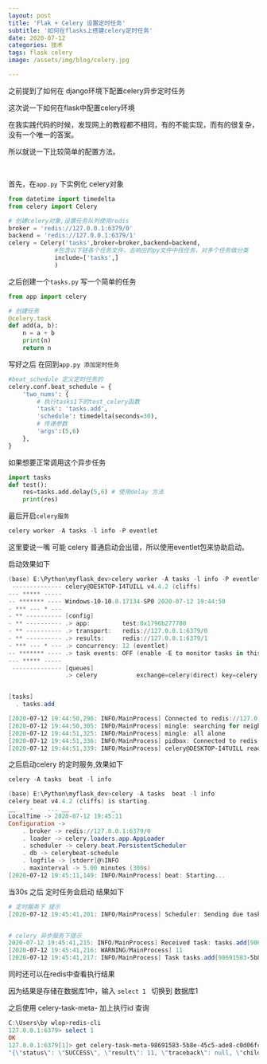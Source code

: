 ```yaml
---
layout: post
title: 'Flak + Celery 设置定时任务'
subtitle: '如何在flasks上搭建celery定时任务'
date: 2020-07-12
categories: 技术
tags: flask celery
image: /assets/img/blog/celery.jpg

---
```


之前提到了如何在 django环境下配置celery异步定时任务

这次说一下如何在flask中配置celery环境

在我实践代码的时候，发现网上的教程都不相同，有的不能实现，而有的很复杂，没有一个唯一的答案。

所以就说一下比较简单的配置方法。

<br/>

首先，在``app.py`` 下实例化 celery对象

```python
from datetime import timedelta
from celery import Celery

# 创建celery对象,设置任务队列使用redis
broker = 'redis://127.0.0.1:6379/0'
backend = 'redis://127.0.0.1:6379/1'
celery = Celery('tasks',broker=broker,backend=backend,
             #包含以下链各个任务文件，去响应的py文件中找任务，对多个任务做分类
             include=['tasks',]
             )

```

之后创建一个``tasks.py``  写一个简单的任务

```python
from app import celery

# 创建任务
@celery.task
def add(a, b):
    n = a + b
    print(n)
    return n
```

写好之后 在回到``app.py 添加定时任务``

```python 
#beat_schedule 定义定时任务的
celery.conf.beat_schedule = {
    'two_nums': {
        # 执行tasks1下的test_celery函数
        'task': 'tasks.add',
        'schedule': timedelta(seconds=30),
        # 传递参数
        'args':(5,6)
    },
}
```

如果想要正常调用这个异步任务

```python
import tasks 
def test():
	res=tasks.add.delay(5,6) # 使用delay 方法
   	print(res)
```

最后开启``celery服务``

```powershell
celery worker -A tasks -l info -P eventlet
```

这里要说一嘴 可能 celery 普通启动会出错，所以使用eventlet包来协助启动。

启动效果如下

```powershell
(base) E:\Python\myflask_dev>celery worker -A tasks -l info -P eventlet
 -------------- celery@DESKTOP-I4TUILL v4.4.2 (cliffs)
--- ***** -----
-- ******* ---- Windows-10-10.0.17134-SP0 2020-07-12 19:44:50
- *** --- * ---
- ** ---------- [config]
- ** ---------- .> app:         test:0x1796b277780
- ** ---------- .> transport:   redis://127.0.0.1:6379/0
- ** ---------- .> results:     redis://127.0.0.1:6379/1
- *** --- * --- .> concurrency: 12 (eventlet)
-- ******* ---- .> task events: OFF (enable -E to monitor tasks in this worker)
--- ***** -----
 -------------- [queues]
                .> celery           exchange=celery(direct) key=celery


[tasks]
  . tasks.add

[2020-07-12 19:44:50,296: INFO/MainProcess] Connected to redis://127.0.0.1:6379/0
[2020-07-12 19:44:50,305: INFO/MainProcess] mingle: searching for neighbors
[2020-07-12 19:44:51,325: INFO/MainProcess] mingle: all alone
[2020-07-12 19:44:51,336: INFO/MainProcess] pidbox: Connected to redis://127.0.0.1:6379/0.
[2020-07-12 19:44:51,339: INFO/MainProcess] celery@DESKTOP-I4TUILL ready.

```

之后启动celery 的定时服务,效果如下

```powershell
celery -A tasks  beat -l info
```

```powershell
(base) E:\Python\myflask_dev>celery -A tasks  beat -l info
celery beat v4.4.2 (cliffs) is starting.
__    -    ... __   -        _
LocalTime -> 2020-07-12 19:45:11
Configuration ->
    . broker -> redis://127.0.0.1:6379/0
    . loader -> celery.loaders.app.AppLoader
    . scheduler -> celery.beat.PersistentScheduler
    . db -> celerybeat-schedule
    . logfile -> [stderr]@%INFO
    . maxinterval -> 5.00 minutes (300s)
[2020-07-12 19:45:11,149: INFO/MainProcess] beat: Starting...
```

当30s 之后 定时任务会启动 结果如下

```powershell
# 定时服务下 提示
[2020-07-12 19:45:41,201: INFO/MainProcess] Scheduler: Sending due task two_nums (tasks.add)


# celery 异步服务下提示
2020-07-12 19:45:41,215: INFO/MainProcess] Received task: tasks.add[98691583-5b8e-45c5-ade8-c0d06fcaeb0d]
[2020-07-12 19:45:41,216: WARNING/MainProcess] 11
[2020-07-12 19:45:41,217: INFO/MainProcess] Task tasks.add[98691583-5b8e-45c5-ade8-c0d06fcaeb0d] succeeded in 0.01600000000325963s: 11
```

同时还可以在redis中查看执行结果

因为结果是存储在数据库1中，输入 ``select 1 `` 切换到 数据库1

之后使用 celery-task-meta- 加上执行id 查询 

```powershell
C:\Users\by wlop>redis-cli
127.0.0.1:6379> select 1
OK
127.0.0.1:6379[1]> get celery-task-meta-98691583-5b8e-45c5-ade8-c0d06fcaeb0d
"{\"status\": \"SUCCESS\", \"result\": 11, \"traceback\": null, \"children\": [], \"date_done\": \"2020-07-12T11:45:41.216875\", \"task_id\": \"98691583-5b8e-45c5-ade8-c0d06fcaeb0d\"}"
```





